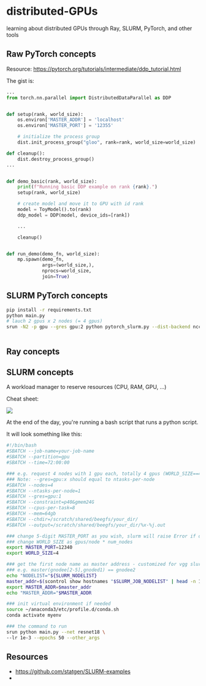 # distributed-GPUs
learning about distributed GPUs through Ray, SLURM, PyTorch, and other tools


## Raw PyTorch concepts

Resource: https://pytorch.org/tutorials/intermediate/ddp_tutorial.html

The gist is:

```python
...
from torch.nn.parallel import DistributedDataParallel as DDP


def setup(rank, world_size):
    os.environ['MASTER_ADDR'] = 'localhost'
    os.environ['MASTER_PORT'] = '12355'

    # initialize the process group
    dist.init_process_group("gloo", rank=rank, world_size=world_size)

def cleanup():
    dist.destroy_process_group()
...


def demo_basic(rank, world_size):
    print(f"Running basic DDP example on rank {rank}.")
    setup(rank, world_size)

    # create model and move it to GPU with id rank
    model = ToyModel().to(rank)
    ddp_model = DDP(model, device_ids=[rank])

    ...

    cleanup()


def run_demo(demo_fn, world_size):
    mp.spawn(demo_fn,
             args=(world_size,),
             nprocs=world_size,
             join=True)

```

## SLURM PyTorch concepts

```sh
pip install -r requirements.txt
python main.py
# lauch 2 gpus x 2 nodes (= 4 gpus)
srun -N2 -p gpu --gres gpu:2 python pytorch_slurm.py --dist-backend nccl --multiprocessing-distributed --dist-file dist_file
```

```python
```

## Ray concepts

## SLURM concepts

A workload manager to reserve resources (CPU, RAM, GPU, ...)

Cheat sheet:

![](https://rc-docs.northeastern.edu/en/latest/_images/slurm-cheatsheet-1.png)

At the end of the day, you're running a bash script that runs a python script.

It will look something like this:

```sh
#!/bin/bash
#SBATCH --job-name=your-job-name
#SBATCH --partition=gpu
#SBATCH --time=72:00:00

### e.g. request 4 nodes with 1 gpu each, totally 4 gpus (WORLD_SIZE==4)
### Note: --gres=gpu:x should equal to ntasks-per-node
#SBATCH --nodes=4
#SBATCH --ntasks-per-node=1
#SBATCH --gres=gpu:1
#SBATCH --constraint=p40&gmem24G
#SBATCH --cpus-per-task=8
#SBATCH --mem=64gb
#SBATCH --chdir=/scratch/shared/beegfs/your_dir/
#SBATCH --output=/scratch/shared/beegfs/your_dir/%x-%j.out

### change 5-digit MASTER_PORT as you wish, slurm will raise Error if duplicated with others
### change WORLD_SIZE as gpus/node * num_nodes
export MASTER_PORT=12340
export WORLD_SIZE=4

### get the first node name as master address - customized for vgg slurm
### e.g. master(gnodee[2-5],gnoded1) == gnodee2
echo "NODELIST="${SLURM_NODELIST}
master_addr=$(scontrol show hostnames "$SLURM_JOB_NODELIST" | head -n 1)
export MASTER_ADDR=$master_addr
echo "MASTER_ADDR="$MASTER_ADDR

### init virtual environment if needed
source ~/anaconda3/etc/profile.d/conda.sh
conda activate myenv

### the command to run
srun python main.py --net resnet18 \
--lr 1e-3 --epochs 50 --other_args
```

## Resources

- https://github.com/statgen/SLURM-examples
- 


